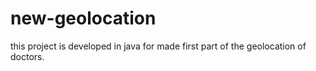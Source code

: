 # new-geolocation
this project is developed in java for made first part of the geolocation of doctors. 
